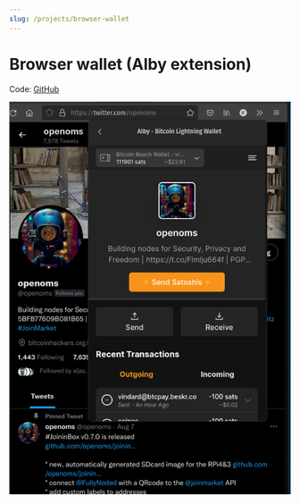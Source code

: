 ```yaml
---
slug: /projects/browser-wallet
---
```

# Browser wallet (Alby extension)
Code: [GitHub](https://github.com/getAlby/lightning-browser-extension/blob/master/src/extension/background-script/connectors/galoy.ts)


![Browser Wallet](./img/browser-wallet.png)
